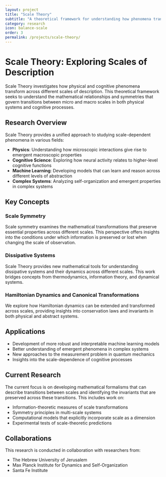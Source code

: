 ```yaml
---
layout: project
title: "Scale Theory"
subtitle: "A theoretical framework for understanding how phenomena transform across different scales of description in science and physics."
category: research
icon: balance-scale
order: 3
permalink: /projects/scale-theory/
---
```


# Scale Theory: Exploring Scales of Description

Scale Theory investigates how physical and cognitive phenomena transform across different scales of description. This theoretical framework seeks to understand the mathematical relationships and symmetries that govern transitions between micro and macro scales in both physical systems and cognitive processes.

## Research Overview

Scale Theory provides a unified approach to studying scale-dependent phenomena in various fields:

- **Physics**: Understanding how microscopic interactions give rise to emergent macroscopic properties
- **Cognitive Science**: Exploring how neural activity relates to higher-level cognitive functions
- **Machine Learning**: Developing models that can learn and reason across different levels of abstraction
- **Complex Systems**: Analyzing self-organization and emergent properties in complex systems

## Key Concepts

### Scale Symmetry

Scale symmetry examines the mathematical transformations that preserve essential properties across different scales. This perspective offers insights into the conditions under which information is preserved or lost when changing the scale of observation.

### Dissipative Systems 

Scale Theory provides new mathematical tools for understanding dissipative systems and their dynamics across different scales. This work bridges concepts from thermodynamics, information theory, and dynamical systems.

### Hamiltonian Dynamics and Canonical Transformations

We explore how Hamiltonian dynamics can be extended and transformed across scales, providing insights into conservation laws and invariants in both physical and abstract systems.

## Applications

- Development of more robust and interpretable machine learning models
- Better understanding of emergent phenomena in complex systems
- New approaches to the measurement problem in quantum mechanics
- Insights into the scale-dependence of cognitive processes

## Current Research

The current focus is on developing mathematical formalisms that can describe transitions between scales and identifying the invariants that are preserved across these transitions. This includes work on:

- Information-theoretic measures of scale transformations
- Symmetry principles in multi-scale systems
- Computational models that explicitly incorporate scale as a dimension
- Experimental tests of scale-theoretic predictions

## Collaborations

This research is conducted in collaboration with researchers from:
- The Hebrew University of Jerusalem
- Max Planck Institute for Dynamics and Self-Organization
- Santa Fe Institute
